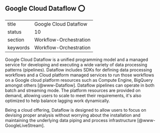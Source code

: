 ## Google Cloud Dataflow :o:


|          |                           |
| -------- | ------------------------- |
| title    | Google Cloud Dataflow     | 
| status   | 10                        |
| section  | Workflow-Orchestration    |
| keywords | Workflow-Orchestration    |


    
Google Cloud Dataflow is a unified programming model and a managed
service for developing and executing a wide variety of data processing
patterns (pipelines). Dataflow includes SDKs for defining data
processing workflows and a Cloud platform managed services to run
those workflows on a Google cloud platform resources such as Compute
Engine, BigQuery amongst others [@www-Dataflow]. Dataflow
pipelines can operate in both batch and streaming mode. The platform
resources are provided on demand, allowing users to scale to meet
their requirements, it's also optimized to help balance lagging work
dynamically.

Being a cloud offering, Dataflow is designed to allow users to focus
on devising proper analysis without worrying about the installation
and maintaining the underlying data piping and process
infrastructure [@www-GoogleLiveStream].


    
